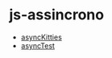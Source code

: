 # js-assincrono

- [asyncKitties](https://o-patrick.github.io/js-dio/js-assincrono/asyncKitties)
- [asyncTest](https://github.com/o-Patrick/js-dio/blob/main/js-assincrono/asyncTest.js)